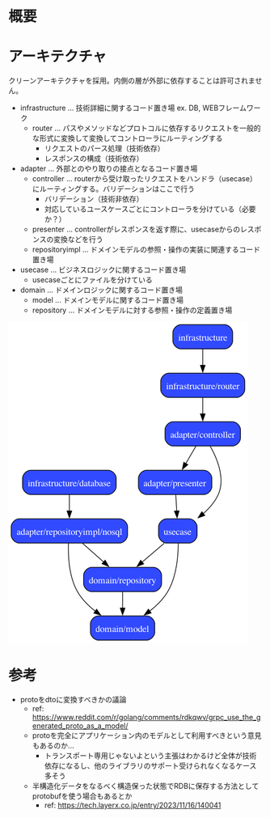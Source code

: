 # 概要

# アーキテクチャ
クリーンアーキテクチャを採用。内側の層が外部に依存することは許可されません。

- infrastructure ... 技術詳細に関するコード置き場 ex. DB, WEBフレームワーク
  - router ... パスやメソッドなどプロトコルに依存するリクエストを一般的な形式に変換して変換してコントローラにルーティングする
    - リクエストのパース処理（技術依存）
    - レスポンスの構成（技術依存）
- adapter ... 外部とのやり取りの接点となるコード置き場
  - controller ... routerから受け取ったリクエストをハンドラ（usecase）にルーティングする。バリデーションはここで行う
    - バリデーション（技術非依存）
    - 対応しているユースケースごとにコントローラを分けている（必要か？）
  - presenter ... controllerがレスポンスを返す際に、usecaseからのレスポンスの変換などを行う
  - repositoryimpl ... ドメインモデルの参照・操作の実装に関連するコード置き場
- usecase ... ビジネスロジックに関するコード置き場
    - usecaseごとにファイルを分けている
- domain ... ドメインロジックに関するコード置き場
  - model ... ドメインモデルに関するコード置き場
  - repository ... ドメインモデルに対する参照・操作の定義置き場

![sampleのアーキテクチャ図](sample/docs/graph/deps.png)

# 参考
- protoをdtoに変換すべきかの議論
  - ref: https://www.reddit.com/r/golang/comments/rdkqwv/grpc_use_the_generated_proto_as_a_model/
  - protoを完全にアプリケーション内のモデルとして利用すべきという意見もあるのか...
    - トランスポート専用じゃないよという主張はわかるけど全体が技術依存になるし、他のライブラリのサポート受けられなくなるケース多そう
  - 半構造化データをなるべく構造保った状態でRDBに保存する方法としてprotobufを使う場合もあるとか
    - ref: https://tech.layerx.co.jp/entry/2023/11/16/140041
